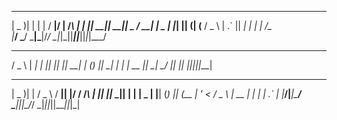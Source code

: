  ___  _   _   ___  ___    _    _  _  ___  ___  ___  ___ 
| _ )| | | | / __|/ __|  /_\  | \| || __|| __|| _ \/ __|
| _ \| |_| || (__| (__  / _ \ | .` || _| | _| |   /\__ \
|___/ \___/  \___|\___|/_/ \_\|_|\_||___||___||_|_\|___/
                                                        
  ___   ___   _____  _  _  ___ 
 / _ \ | __| |_   _|| || || __|
| (_) || _|    | |  | __ || _| 
 \___/ |_|     |_|  |_||_||___|
                               
 ___  _     ___    ___  _  __   _    _  _  ___  _  _ 
| _ )| |   / _ \  / __|| |/ /  /_\  | || ||_ _|| \| |
| _ \| |__| (_) || (__ | ' <  / _ \ | __ | | | | .` |
|___/|____|\___/  \___||_|\_\/_/ \_\|_||_||___||_|\_|